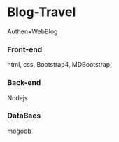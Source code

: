 # Blog-Travel
Authen+WebBlog

### Front-end
 html, css, Bootstrap4, MDBootstrap,
### Back-end
Nodejs
### DataBaes
mogodb
